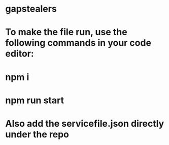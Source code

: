 # gapstealers
# To make the file run, use the following commands in your code editor:
# npm i
# npm run start
# Also add the servicefile.json directly under the repo
